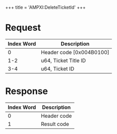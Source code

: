 +++
title = 'AMPXI:DeleteTicketId'
+++

# Request

| Index Word | Description                |
|------------|----------------------------|
| 0          | Header code \[0x004B0100\] |
| 1-2        | u64, Ticket Title ID       |
| 3-4        | u64, Ticket ID             |

# Response

| Index Word | Description |
|------------|-------------|
| 0          | Header code |
| 1          | Result code |